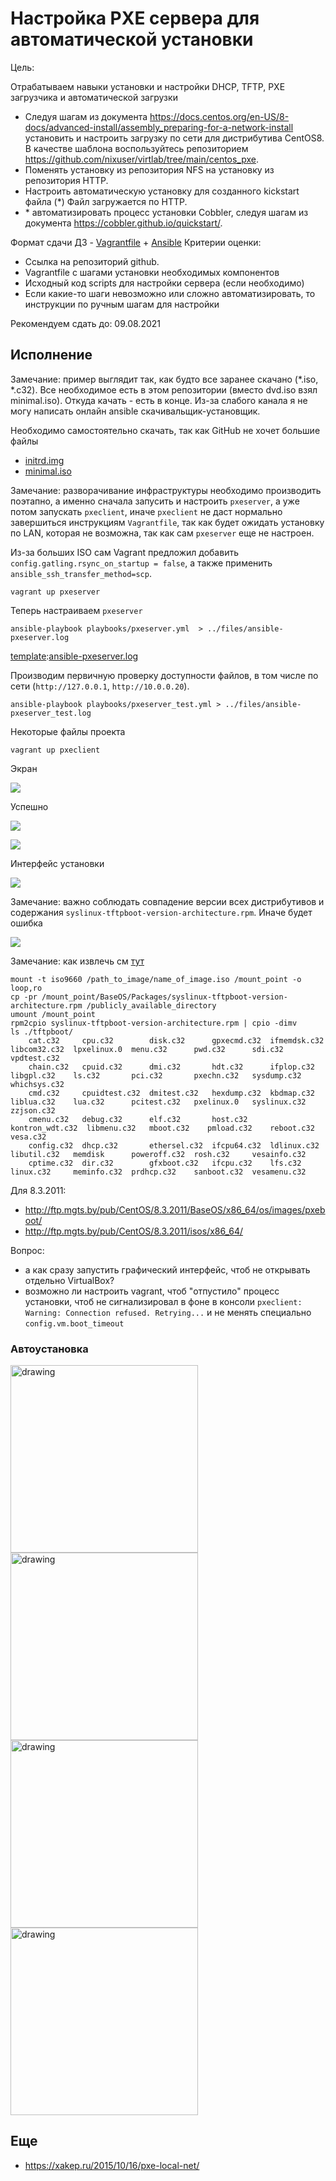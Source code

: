 # Настройка PXE сервера для автоматической установки

Цель:

Отрабатываем навыки установки и настройки DHCP, TFTP, PXE загрузчика и автоматической загрузки

* Следуя шагам из документа https://docs.centos.org/en-US/8-docs/advanced-install/assembly_preparing-for-a-network-install установить и настроить загрузку по сети для дистрибутива CentOS8. В качестве шаблона воспользуйтесь репозиторием https://github.com/nixuser/virtlab/tree/main/centos_pxe.
* Поменять установку из репозитория NFS на установку из репозитория HTTP.
* Настроить автоматическую установку для созданного kickstart файла (*) Файл загружается по HTTP.
* \* автоматизировать процесс установки Cobbler, cледуя шагам из документа https://cobbler.github.io/quickstart/.

Формат сдачи ДЗ - [Vagrantfile](./027_tobe/vm/Vagrantfile) + [Ansible](./027_tobe/ansible/roles/pxeserver/tasks/main.yml)
Критерии оценки:

* Ссылка на репозиторий github.
* Vagrantfile с шагами установки необходимых компонентов
* Исходный код scripts для настройки сервера (если необходимо)
* Если какие-то шаги невозможно или сложно автоматизировать, то инструкции по ручным шагам для настройки

Рекомендуем сдать до: 09.08.2021

##  Исполнение
Замечание: пример выглядит так, как будто все заранее скачано (*.iso, *.c32). Все необходимое есть в этом репозитории (вместо dvd.iso взял minimal.iso). Откуда качать - есть в конце. Из-за слабого канала я не могу написать онлайн ansible скачивальщик-установщик. 

Необходимо самостоятельно скачать, так как GitHub не хочет большие файлы
* [initrd.img](http://ftp.mgts.by/pub/CentOS/8.3.2011/BaseOS/x86_64/os/images/pxeboot/initrd.img)
* [minimal.iso](http://ftp.mgts.by/pub/CentOS/8.3.2011/isos/x86_64/CentOS-8.3.2011-x86_64-minimal.iso)

Замечание: разворачивание инфраструктуры необходимо производить поэтапно, а именно сначала запусить и настроить `pxeserver`, а уже потом запускать `pxeclient`, иначе `pxeclient` не даст нормально завершиться инструкциям `Vagrantfile`, так как будет ожидать установку по LAN, которая не возможна, так как сам `pxeserver` еще не настроен.

[template]:[Vagrantfile](./027_tobe/vm/Vagrantfile)

Из-за больших ISO сам Vagrant предложил добавить `config.gatling.rsync_on_startup = false`, а также применить `ansible_ssh_transfer_method=scp`.

```shell
vagrant up pxeserver
```

Теперь настраиваем `pxeserver`

```shell
ansible-playbook playbooks/pxeserver.yml  > ../files/ansible-pxeserver.log 
```

[template]:[ansible-pxeserver.log ](./027_tobe/files/ansible-pxeserver.log)

Производим первичную проверку доступности файлов, в том числе по сети (`http://127.0.0.1`, `http://10.0.0.20`).

```shell
ansible-playbook playbooks/pxeserver_test.yml > ../files/ansible-pxeserver_test.log
```

[template]:[ansible-pxeserver_test.log](./027_tobe/files/ansible-pxeserver_test.log)

Некоторые файлы проекта

[template]:[dhcpd.conf](./027_tobe/ansible/roles/pxeserver/files/etc/dhcp/dhcpd.conf)

[template]:[ks.cfg](./027_tobe/ansible/roles/pxeserver/files/home/vagrant/cfg/ks.cfg)

[template]:[pxelinux.cfg/default](./027_tobe/ansible/roles/pxeserver/files/var/lib/tftpboot/pxelinux/pxelinux.cfg/default)

```shell
vagrant up pxeclient
```

Экран 

![](./027_tobe/files/001.png)

Успешно 

![](./027_tobe/files/002.1.png)

![](./027_tobe/files/002.2.png)

Интерфейс установки

![](./027_tobe/files/004.png)

Замечание: важно соблюдать совпадение версии всех дистрибутивов и содержания `syslinux-tftpboot-version-architecture.rpm`. Иначе будет ошибка

![](./027_tobe/files/003.png)

Замечание: как извлечь см [тут](https://docs.centos.org/en-US/8-docs/advanced-install/assembly_preparing-for-a-network-install/)

```shell
mount -t iso9660 /path_to_image/name_of_image.iso /mount_point -o loop,ro
cp -pr /mount_point/BaseOS/Packages/syslinux-tftpboot-version-architecture.rpm /publicly_available_directory
umount /mount_point
rpm2cpio syslinux-tftpboot-version-architecture.rpm | cpio -dimv
ls ./tftpboot/
    cat.c32     cpu.c32        disk.c32      gpxecmd.c32  ifmemdsk.c32     libcom32.c32  lpxelinux.0  menu.c32      pwd.c32      sdi.c32       vpdtest.c32
    chain.c32   cpuid.c32      dmi.c32       hdt.c32      ifplop.c32       libgpl.c32    ls.c32       pci.c32       pxechn.c32   sysdump.c32   whichsys.c32
    cmd.c32     cpuidtest.c32  dmitest.c32   hexdump.c32  kbdmap.c32       liblua.c32    lua.c32      pcitest.c32   pxelinux.0   syslinux.c32  zzjson.c32
    cmenu.c32   debug.c32      elf.c32       host.c32     kontron_wdt.c32  libmenu.c32   mboot.c32    pmload.c32    reboot.c32   vesa.c32
    config.c32  dhcp.c32       ethersel.c32  ifcpu64.c32  ldlinux.c32      libutil.c32   memdisk      poweroff.c32  rosh.c32     vesainfo.c32
    cptime.c32  dir.c32        gfxboot.c32   ifcpu.c32    lfs.c32          linux.c32     meminfo.c32  prdhcp.c32    sanboot.c32  vesamenu.c32

```
Для 8.3.2011:
* http://ftp.mgts.by/pub/CentOS/8.3.2011/BaseOS/x86_64/os/images/pxeboot/
* http://ftp.mgts.by/pub/CentOS/8.3.2011/isos/x86_64/

Вопрос:

* а как сразу запустить графический интерфейс, чтоб не открывать отдельно VirtualBox?
* возможно ли настроить vagrant, чтоб "отпустило" процесс установки, чтоб не сигнализировал в фоне в консоли `pxeclient: Warning: Connection refused. Retrying...` и не менять специально `config.vm.boot_timeout`
### Автоустановка

<img src="./027_tobe/files/010.png" alt="drawing" style="width:300px;"/>

<img src="./027_tobe/files/011.png" alt="drawing" style="width:300px;"/>

<img src="./027_tobe/files/012.png" alt="drawing" style="width:300px;"/>

<img src="./027_tobe/files/013.png" alt="drawing" style="width:300px;"/>

## Еще

* https://xakep.ru/2015/10/16/pxe-local-net/
